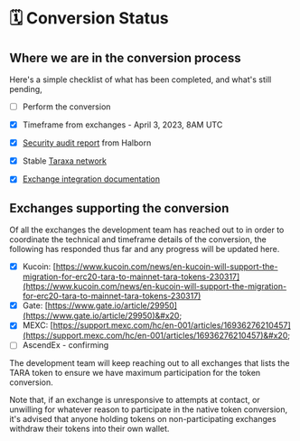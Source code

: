 # 🗓 Conversion Status

## Where we are in the conversion process

Here's a simple checklist of what has been completed, and what's still pending,&#x20;

* [ ] Perform the conversion
* [x] Timeframe from exchanges - April 3, 2023, 8AM UTC
* [x] [Security audit report](https://github.com/HalbornSecurity/PublicReports/blob/master/L1%20Audits/Taraxa\_Node\_EVM\_L1\_Security\_Audit\_Report\_Halborn\_Final.pdf) from Halborn&#x20;
* [x] Stable [Taraxa network](https://explorer.mainnet.taraxa.io/)
* [x] [Exchange integration documentation](../faq/exchange-integration.md)



## Exchanges supporting the conversion

Of all the exchanges the development team has reached out to in order to coordinate the technical and timeframe details of the conversion, the following has responded thus far and any progress will be updated here.&#x20;

* [x] Kucoin: [https://www.kucoin.com/news/en-kucoin-will-support-the-migration-for-erc20-tara-to-mainnet-tara-tokens-230317](https://www.kucoin.com/news/en-kucoin-will-support-the-migration-for-erc20-tara-to-mainnet-tara-tokens-230317)
* [x] Gate: [https://www.gate.io/article/29950](https://www.gate.io/article/29950)&#x20;
* [x] MEXC: [https://support.mexc.com/hc/en-001/articles/16936276210457](https://support.mexc.com/hc/en-001/articles/16936276210457)&#x20;
* [ ] AscendEx - confirming

The development team will keep reaching out to all exchanges that lists the TARA token to ensure we have maximum participation for the token conversion.&#x20;

Note that, if an exchange is unresponsive to attempts at contact, or unwilling for whatever reason to participate in the native token conversion, it's advised that anyone holding tokens on non-participating exchanges withdraw their tokens into their own wallet.&#x20;
